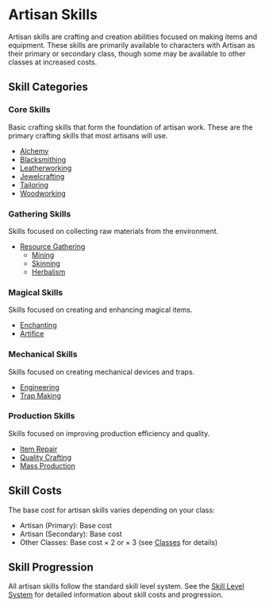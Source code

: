# Artisan Skills

Artisan skills are crafting and creation abilities focused on making items and equipment. These skills are primarily available to characters with Artisan as their primary or secondary class, though some may be available to other classes at increased costs.

## Skill Categories

### Core Skills
Basic crafting skills that form the foundation of artisan work. These are the primary crafting skills that most artisans will use.
- [Alchemy](core-skills/alchemy.md)
- [Blacksmithing](core-skills/blacksmithing.md)
- [Leatherworking](core-skills/leatherworking.md)
- [Jewelcrafting](core-skills/jewelcrafting.md)
- [Tailoring](core-skills/tailoring.md)
- [Woodworking](core-skills/woodworking.md)

### Gathering Skills
Skills focused on collecting raw materials from the environment.
- [Resource Gathering](gathering-skills/resource-gathering.md)
  - [Mining](gathering-skills/specializations/mining.md)
  - [Skinning](gathering-skills/specializations/skinning.md)
  - [Herbalism](gathering-skills/specializations/herbalism.md)

### Magical Skills
Skills focused on creating and enhancing magical items.
- [Enchanting](magical-skills/enchanting.md)
- [Artifice](magical-skills/artifice.md)

### Mechanical Skills
Skills focused on creating mechanical devices and traps.
- [Engineering](mechanical-skills/engineering.md)
- [Trap Making](mechanical-skills/trap-making.md)

### Production Skills
Skills focused on improving production efficiency and quality.
- [Item Repair](production-skills/item-repair.md)
- [Quality Crafting](production-skills/quality-crafting.md)
- [Mass Production](production-skills/mass-production.md)

## Skill Costs
The base cost for artisan skills varies depending on your class:
- Artisan (Primary): Base cost
- Artisan (Secondary): Base cost
- Other Classes: Base cost × 2 or × 3 (see [Classes](../11-classes.md) for details)

## Skill Progression
All artisan skills follow the standard skill level system. See the [Skill Level System](../../10-skill-level-system.md) for detailed information about skill costs and progression. 